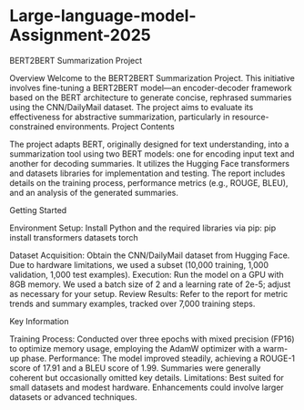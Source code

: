 # Large-language-model-Assignment-2025
BERT2BERT Summarization Project

Overview
Welcome to the BERT2BERT Summarization Project. This initiative involves fine-tuning a BERT2BERT model—an encoder-decoder framework based on the BERT architecture to generate concise, rephrased summaries using the CNN/DailyMail dataset. The project aims to evaluate its effectiveness for abstractive summarization, particularly in resource-constrained environments.
Project Contents

The project adapts BERT, originally designed for text understanding, into a summarization tool using two BERT models: one for encoding input text and another for decoding summaries.
It utilizes the Hugging Face transformers and datasets libraries for implementation and testing.
The report includes details on the training process, performance metrics (e.g., ROUGE, BLEU), and an analysis of the generated summaries.

Getting Started

Environment Setup: Install Python and the required libraries via pip:
pip install transformers datasets torch


Dataset Acquisition: Obtain the CNN/DailyMail dataset from Hugging Face. Due to hardware limitations, we used a subset (10,000 training, 1,000 validation, 1,000 test examples).
Execution: Run the model on a GPU with 8GB memory. We used a batch size of 2 and a learning rate of 2e-5; adjust as necessary for your setup.
Review Results: Refer to the report for metric trends and summary examples, tracked over 7,000 training steps.

Key Information

Training Process: Conducted over three epochs with mixed precision (FP16) to optimize memory usage, employing the AdamW optimizer with a warm-up phase.
Performance: The model improved steadily, achieving a ROUGE-1 score of 17.91 and a BLEU score of 1.99. Summaries were generally coherent but occasionally omitted key details.
Limitations: Best suited for small datasets and modest hardware. Enhancements could involve larger datasets or advanced techniques.

 

